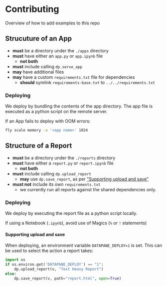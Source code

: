 # Contributing

Overview of how to add examples to this repo


## Strucuture of an App

- **must** be a directory under the `./apps` directory
- **must** have either an `app.py` or `app.ipynb` file
  - **not both**
- **must** include calling `dp.serve_app`
- **may** have additional files
- **may** have a custom `requirements.txt` file for dependencies
  - **should** symlink `requirements-base.txt` to `../../requirements.txt`

### Deploying

We deploy by bundling the contents of the app directory.
The app file is executed as a python script on the remote server.

If an App fails to deploy with OOM errors:
```sh
fly scale memory -a '<app name>' 1024
```

## Structure of a Report

- **must** be a directory under the `./reports` directory
- **must** have either a `report.py` or `report.ipynb` file
  - **not both**
- **must** include calling `dp.upload_report`
  - **may** use `dp.save_report`, as per ["Supporting upload and save"](#supporting-upload-and-save)
- **must not** include its own `requirements.txt`
  - we currently run all reports against the shared dependencies only.

### Deploying

We deploy by executing the report file as a python script locally.

If using a Notebook (`.ipynb`), avoid use of Magics (`%` or `!` statements)

#### Supporting upload and save

When deploying, an environment variable `DATAPANE_DEPLOY=1` is set.
This can be used to select the action a report takes:

```py
import os
if os.environ.get('DATAPANE_DEPLOY') == "1":
    dp.upload_report(v, "Text Heavy Report")
else:
    dp.save_report(v, path="report.html", open=True)
```
